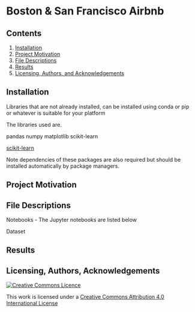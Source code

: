 # Boston & San Francisco Airbnb

## Contents

1. [Installation](#installation)
2. [Project Motivation](##project-motivation)
3. [File Descriptions](#file-descriptions)
4. [Results](#results)
5. [Licensing, Authors, and Acknowledgements](#Licensing,-Authors,-Acknowledgements)

## Installation

Libraries that are not already installed, can be installed using conda or pip or whatever is suitable for your platform

The libraries used are.

pandas
numpy
matplotlib
scikit-learn

[scikit-learn](https://scikit-learn.org/stable/install.html)



Note dependencies of these packages are also required but should be installed automatically by package managers.

## Project Motivation



## File Descriptions

Notebooks  - The Jupyter notebooks are listed below



Dataset


## Results



## Licensing, Authors, Acknowledgements

[![Creative Commons Licence](https://i.creativecommons.org/l/by/4.0/88x31.png)](http://creativecommons.org/licenses/by/4.0/)

This work is licensed under a [Creative Commons Attribution 4.0 International License](http://creativecommons.org/licenses/by/4.0/)






